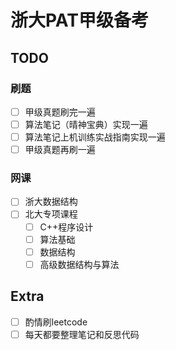 # 浙大PAT甲级备考


## TODO
### 刷题
- [ ] 甲级真题刷完一遍
- [ ] 算法笔记（晴神宝典）实现一遍
- [ ] 算法笔记上机训练实战指南实现一遍
- [ ] 甲级真题再刷一遍

### 网课
- [ ] 浙大数据结构
- [ ] 北大专项课程
  - [ ] C++程序设计
  - [ ] 算法基础
  - [ ] 数据结构
  - [ ] 高级数据结构与算法

## Extra
- [ ] 酌情刷leetcode
- [ ] 每天都要整理笔记和反思代码
